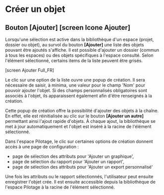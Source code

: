 # Créer un objet

## Bouton [Ajouter]  [screen Icone Ajouter] 
Lorsqu'une sélection est active dans la bibliothèque d'un espace (projet, dossier ou objet), au survol du bouton **[Ajouter]** une liste des objets pouvant être ajoutés s'affiche. Il est possible d'ajouter un dossier (commun à tous les espaces) ou des objets spécifiques à l'espace consulté. Selon l'élément sélectionné, certains items de la liste peuvent être grisés.

[screen Ajouter Full_FR]

Le clic sur une option de la liste ouvre une popup de création. Il sera nécessaire de saisir, à minima, une valeur pour le champ 'Nom' pour pouvoir ajouter l'objet. Si des champs personnalisés obligatoires sont associés à l'objet, ils apparaissent également afin d'être renseignés à la création. 

Cette popup de création offre la possibilité d'ajouter des objets à la chaîne. En effet, elle est réinitialisée au clic sur le bouton **[Ajouter un autre]** permettant ainsi l'ajout rapide d'objets. 
À chaque ajout, la bibliothèque se met à jour automatiquement et l'objet est inséré à la racine de l'élément sélectionné. 

Dans l'espace Pilotage, le clic sur certaines options de création donnent accès à une page de configuration :
 - page de sélection des attributs pour 'Ajouter un graphique', 
 - page de sélection du rapport pour 'Ajouter un rapport',
 - page de sélection des attributs pour 'Ajouter un export personnalisé'

Une fois les attributs ou le rapport sélectionnés, l'utilisateur peut ensuite enregistrer l'objet crée. Il est ensuite accessible depuis la bibliothèque de l'espace Pilotage à la racine de l'élément sélectionné.

<!--stackedit_data:
eyJkaXNjdXNzaW9ucyI6eyI0UzJ6UGNQWXE3cFJhM2tkIjp7In
N0YXJ0Ijo2MywiZW5kIjo4MywidGV4dCI6IkxvcnNxdSd1bmUg
c8OpbGVjdGlvbiJ9fSwiY29tbWVudHMiOnsia3ZuZW15ZEtaWE
VCZFpCTiI6eyJkaXNjdXNzaW9uSWQiOiI0UzJ6UGNQWXE3cFJh
M2tkIiwic3ViIjoiZ286MTE3MDI0MjMwMTAxOTI5MzA3MTI0Ii
widGV4dCI6IkNvbW1lbnRhaXJlIGJpZG9uIiwiY3JlYXRlZCI6
MTYxODQxNTM0NDUxOH19LCJoaXN0b3J5IjpbLTEzNjc2MTM3Mj
BdfQ==
-->

